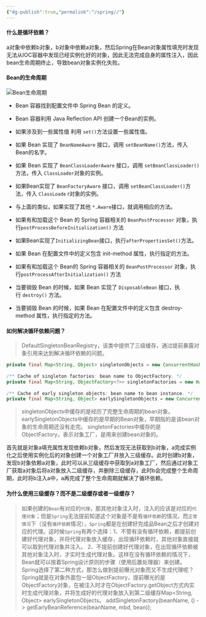 ```yaml
---
{"dg-publish":true,"permalink":"/spring//"}
---
```



#### 什么是循环依赖？
a对象中依赖b对象，b对象中依赖a对象，然后Spring在Bean对象属性填充时发现无法从IOC容器中发现已经实例化好的对象，因此无法完成自身的属性注入，因此bean生命周期终止，导致bean对象实例化失败。

#### Bean的生命周期
![Bean生命周期](https://pic3.zhimg.com/v2-454f6090393976c96d6455972764c402_r.jpg)
 - Bean 容器找到配置文件中 Spring Bean 的定义。
    
- Bean 容器利用 Java Reflection API 创建一个Bean的实例。
    
- 如果涉及到一些属性值 利用 `set()`方法设置一些属性值。
    
- 如果 Bean 实现了 `BeanNameAware` 接口，调用 `setBeanName()`方法，传入Bean的名字。
    
- 如果 Bean 实现了 `BeanClassLoaderAware` 接口，调用 `setBeanClassLoader()`方法，传入 `ClassLoader`对象的实例。
    
- 如果Bean实现了 `BeanFactoryAware` 接口，调用 `setBeanClassLoader()`方法，传入 `ClassLoade` r对象的实例。
    
- 与上面的类似，如果实现了其他 `*.Aware`接口，就调用相应的方法。
    
- 如果有和加载这个 Bean 的 Spring 容器相关的 `BeanPostProcessor` 对象，执行`postProcessBeforeInitialization()` 方法
    
- 如果Bean实现了`InitializingBean`接口，执行`afterPropertiesSet()`方法。
    
- 如果 Bean 在配置文件中的定义包含 init-method 属性，执行指定的方法。
    
- 如果有和加载这个 Bean的 Spring 容器相关的 `BeanPostProcessor` 对象，执行`postProcessAfterInitialization()` 方法
    
- 当要销毁 Bean 的时候，如果 Bean 实现了 `DisposableBean` 接口，执行 `destroy()` 方法。
    
- 当要销毁 Bean 的时候，如果 Bean 在配置文件中的定义包含 destroy-method 属性，执行指定的方法。

#### 如何解决循环依赖问题？
>DefaultSingletonBeanRegistry，该类中提供了三级缓存，通过提前暴露对象引用来达到解决循环依赖的问题。
```Java
private final Map<String, Object> singletonObjects = new ConcurrentHashMap<>(256);  
  
/** Cache of singleton factories: bean name to ObjectFactory. */  
private final Map<String, ObjectFactory<?>> singletonFactories = new HashMap<>(16);  
  
/** Cache of early singleton objects: bean name to bean instance. */  
private final Map<String, Object> earlySingletonObjects = new ConcurrentHashMap<>(16);
```

> singletonObjects中缓存的是经历了完整生命周期的bean对象。
> earlySingletonObjects中缓存的是早期的Bean对象，早期指的是该bean对象的生命周期还没有走完。
> singletonFactories中缓存的是ObjectFactory，表示对象工厂，是用来创建bean对象的。

首先就是对象a填充属性发现依赖b对象，然后发现无法获取到b对象，a完成实例化之后使用实例化后的对象创建一个对象工厂并放入三级缓存。此时创建b对象，发现b对象依赖a对象，此时可以从三级缓存中获取到a对象工厂，然后通过对象工厂获取a对象后将a对象放入二级缓存，并删除三级缓存，此时b会完成整个生命周期，此时将b注入a中，a再完成了整个生命周期就解决了循环依赖。

#### 为什么使用三级缓存？而不是二级缓存或者一级缓存？

>如果创建的`Bean`有对应的`代理`，那其他对象注入时，注入的应该是对应的`代理对象`；但是`Spring`无法提前知道这个对象是不是有`循环依赖`的情况，而`正常情况`下（没有`循环依赖`情况），`Spring`都是在创建好完成品Bean之后才创建对应的代理。这时候`Spring`有两个选择：1、不管有没有循环依赖，都提前创建好代理对象，并将代理对象放入缓存，出现循环依赖时，其他对象直接就可以取到代理对象并注入。
2、不提前创建好代理对象，在出现循环依赖被其他对象注入时，才实时生成代理对象。这样在没有循环依赖的情况下，Bean就可以按着Spring设计原则的步骤（使用后置处理器）来创建。
Spring选择了第二种方式，那怎么做到提前曝光对象而又不生成代理呢？
Spring就是在对象外面包一层ObjectFactory，提前曝光的是ObjectFactory对象，在被注入时才在ObjectFactory.getObject方式内实时生成代理对象，并将生成好的代理对象放入到第二级缓存Map<String, Object> earlySingletonObjects。
addSingletonFactory(beanName, () -> getEarlyBeanReference(beanName, mbd, bean));
